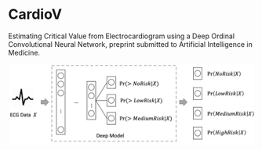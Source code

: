 # CardioV

Estimating Critical Value from Electrocardiogram using a Deep Ordinal Convolutional Neural Network, preprint submitted to Artificial Intelligence in Medicine.


<p align="center">
<img src="pics/fw.png" width="500" />
</p>